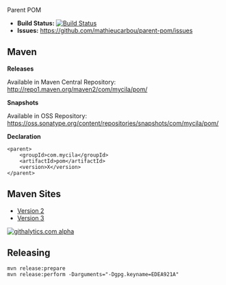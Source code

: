 Parent POM

 - __Build Status:__ [![Build Status](https://travis-ci.com/mathieucarbou/parent-pom.png?branch=master)](https://travis-ci.com/mathieucarbou/parent-pom)
 - __Issues:__ https://github.com/mathieucarbou/parent-pom/issues

## Maven ##

 __Releases__

Available in Maven Central Repository: http://repo1.maven.org/maven2/com/mycila/pom/

 __Snapshots__

Available in OSS Repository:  https://oss.sonatype.org/content/repositories/snapshots/com/mycila/pom/

__Declaration__

    <parent>
        <groupId>com.mycila</groupId>
        <artifactId>pom</artifactId>
        <version>X</version>
    </parent>

## Maven Sites ##

 - [Version 2](https://code.mathieu.photography/parent-pom/reports/2/index.html)
 - [Version 3](https://code.mathieu.photography/parent-pom/reports/3/index.html)

[![githalytics.com alpha](https://cruel-carlota.pagodabox.com/a20ded47d7533f559376e3f026b94f84 "githalytics.com")](http://githalytics.com/mycila/pom)

## Releasing ##

```
mvn release:prepare
mvn release:perform -Darguments="-Dgpg.keyname=EDEA921A"
```
